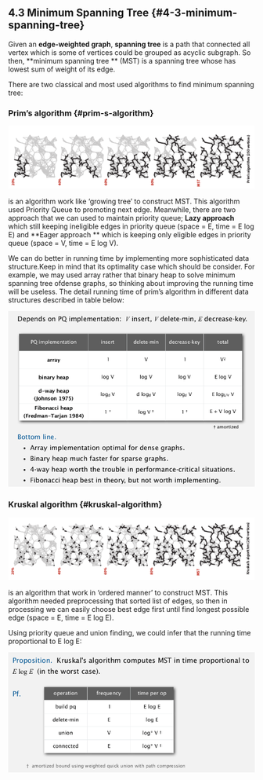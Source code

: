 ## 4.3 Minimum Spanning Tree {#4-3-minimum-spanning-tree}

Given an **edge-weighted graph**, **spanning tree** is a path that connected all vertex which is some of vertices could be grouped as acyclic subgraph. So then, **minimum spanning tree ** \(MST\) is a spanning tree whose has lowest sum of weight of its edge.

There are two classical and most used algorithms to find minimum spanning tree:

### Prim’s algorithm {#prim-s-algorithm}

![](../assets/image5.png)

is an algorithm work like ‘growing tree’ to construct MST. This algorithm used Priority Queue to promoting next edge. Meanwhile, there are two approach that we can used to maintain priority queue; **Lazy approach** which still keeping ineligible edges in priority queue \(space = E, time = E log E\) and **Eager approach ** which is keeping only eligible edges in priority queue \(space = V, time = E log V\).

We can do better in running time by implementing more sophisticated data structure.Keep in mind that its optimality case which should be consider. For example, we may used array rather that binary heap to solve minimum spanning tree ofdense graphs, so thinking about improving the running time will be useless. The detail running time of prim’s algorithm in different data structures described in table below:

![](../assets/image10.png)

### Kruskal algorithm {#kruskal-algorithm}

![](../assets/image6.png)

is an algorithm that work in ‘ordered manner’ to construct MST. This algorithm needed preprocessing that sorted list of edges, so then in processing we can easily choose best edge first until find longest possible edge \(space = E, time = E log E\).

Using priority queue and union finding, we could infer that the running time proportional to E log E:

![](../assets/image11.png)

